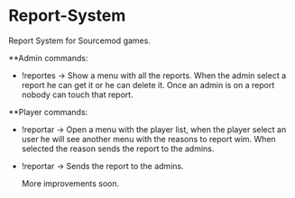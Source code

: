 # Report-System
Report System for Sourcemod games.

**Admin commands:

- !reportes -> Show a menu with all the reports. When the admin select a report he can get it or he can delete it. Once an admin is on a report nobody can touch that report.

**Player commands:

- !reportar -> Open a menu with the player list, when the player select an user he will see another menu with the reasons to report wim. When selected the reason sends the report to the admins.
- !reportar <name> <reason> -> Sends the report to the admins.
  
  More improvements soon.
